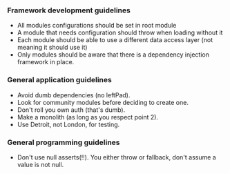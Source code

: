 ### Framework development guidelines

- All modules configurations should be set in root module
- A module that needs configuration should throw when loading without it
- Each module should be able to use a different data access layer
  (not meaning it should use it)
- Only modules should be aware that there is a dependency injection
  framework in place.

### General application guidelines

- Avoid dumb dependencies (no leftPad).
- Look for community modules before deciding to create one.
- Don't roll you own auth (that's dumb).
- Make a monolith (as long as you respect point 2).
- Use Detroit, not London, for testing.

### General programming guidelines

- Don't use null asserts(!!).
  You either throw or fallback,
  don't assume a value is not null.
